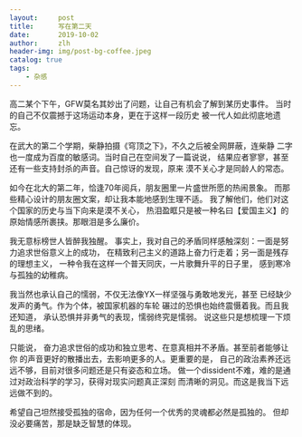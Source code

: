 ```yaml
---
layout:     post
title:      写在第二天
date:       2019-10-02
author:     zlh
header-img: img/post-bg-coffee.jpeg
catalog: true
tags:
    - 杂感
---
```


高二某个下午，GFW莫名其妙出了问题，让自己有机会了解到某历史事件。
当时的自己不仅震撼于这场运动本身，更在于这样一段历史
被一代人如此彻底地遗忘。

在武大的第二个学期，柴静拍摄《穹顶之下》，不久之后被全网屏蔽，连柴静
二字也一度成为百度的敏感词。当时自己在空间发了一篇说说，
结果应者寥寥，甚至还有一些支持封杀的声音。自己惊讶的发现，原来
漠不关心才是同龄人的常态。

如今在北大的第二年，恰逢70年阅兵，朋友圈里一片盛世所愿的热闹景象。
而那些精心设计的朋友圈文案，却让我本能地感到生理不适。
我了解他们，他们对这个国家的历史与当下向来是漠不关心，
热泪盈眶只是被一种名曰【爱国主义】的
原始情感所裹挟。那眼泪是多么廉价。

我无意标榜世人皆醉我独醒。
事实上，我对自己的矛盾同样感触深刻：一面是努力追求世俗意义上的成功，
在精致利己主义的道路上奋力行走着；另一面是残存的理想主义，
一种令我在这样一个普天同庆，一片歌舞升平的日子里，
感到寒冷与孤独的幼稚病。

我当然也承认自己的懦弱，不仅无法像YX一样坚强与勇敢地发光，甚至
已经缺少发声的勇气。作为个体，被国家机器的车轮
碾过的恐惧也始终震慑着我。而且我还知道，
承认恐惧并非勇气的表现，懦弱终究是懦弱。
说这些只是想梳理一下烦乱的思绪。

只能说，
奋力追求世俗的成功和独立思考、在意真相并不矛盾。甚至前者能够让你
的声音更好的散播出去，去影响更多的人。更重要的是，
自己的政治素养还远远不够，目前对很多问题还是只有姿态和立场。
做一个dissident不难，难的是通过对政治科学的学习，获得对现实问题真正深刻
而清晰的洞见。而这是我当下远远做不到的。

希望自己坦然接受孤独的宿命，因为任何一个优秀的灵魂都必然是孤独的。
但却没必要痛苦，那是缺乏智慧的体现。
